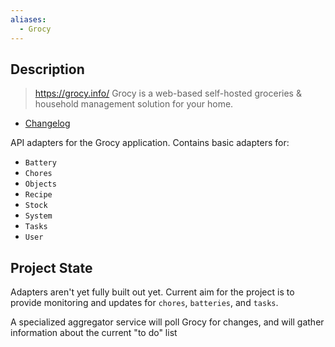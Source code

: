 ```yaml
---
aliases:
  - Grocy
---
```

## Description

> https://grocy.info/
> Grocy is a web-based self-hosted groceries & household management solution for your home.

- [Changelog](/support-libraries/grocy/changelog/0.3.x)

API adapters for the Grocy application. Contains basic adapters for:
- `Battery`
- `Chores`
- `Objects`
- `Recipe`
- `Stock`
- `System`
- `Tasks`
- `User`

## Project State

Adapters aren't yet fully built out yet. Current aim for the project is to provide monitoring and updates for `chores`, `batteries`, and `tasks`.

A specialized aggregator service will poll Grocy for changes, and will gather information about the current "to do" list
